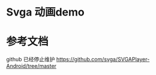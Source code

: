 # Svga 动画demo


# 参考文档
github 已经停止维护
https://github.com/svga/SVGAPlayer-Android/tree/master









